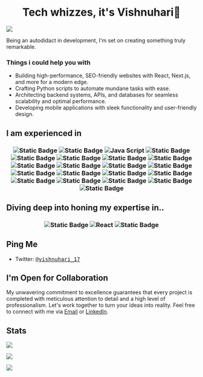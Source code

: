 <h1 align="center">
Tech whizzes, it's Vishnuhari👋
</h1>

![](https://komarev.com/ghpvc/?username=vishnuhari17&label=Profile%20views&color=000000&style=for-the-badge)

Being an autodidact in development, I'm set on creating something truly remarkable.

### Things i could help you with
- Building high-performance, SEO-friendly websites with React, Next.js, and more for a modern edge.
- Crafting Python scripts to automate mundane tasks with ease.
- Architecting backend systems, APIs, and databases for seamless scalability and optimal performance.
- Developing mobile applications with sleek functionality and user-friendly design.



## I am experienced in
<h3 align="center">

![Static Badge](https://img.shields.io/badge/Python-%233776AB?style=for-the-badge&logo=python&labelColor=black)
    ![Static Badge](https://img.shields.io/badge/C-%23A8B9CC?style=for-the-badge&logo=c&labelColor=black)
    ![Java Script](https://img.shields.io/badge/Javascript-%23F7DF1E?style=for-the-badge&logo=javascript&labelColor=black)
    ![Static Badge](https://img.shields.io/badge/Java-%23F78D0A?style=for-the-badge&logo=openjdk&labelColor=black)
    ![Static Badge](https://img.shields.io/badge/html5-%23E34F26?style=for-the-badge&logo=html5&labelColor=black)
    ![Static Badge](https://img.shields.io/badge/css-%231572B6?style=for-the-badge&logo=css3&labelColor=black)
    ![Static Badge](https://img.shields.io/badge/nextjs-%23000000?style=for-the-badge&logo=nextdotjs&labelColor=black)
    ![Static Badge](https://img.shields.io/badge/nodejs-%235FA04E?style=for-the-badge&logo=nodedotjs&labelColor=black)
    ![Static Badge](https://img.shields.io/badge/mongodb-%2347A248?style=for-the-badge&logo=mongodb&labelColor=black)
    ![Static Badge](https://img.shields.io/badge/tailwindcss-%2306B6D4?style=for-the-badge&logo=tailwindcss&labelColor=black)
    ![Static Badge](https://img.shields.io/badge/netlify-%2300C7B7?style=for-the-badge&logo=netlify&labelColor=black)
    ![Static Badge](https://img.shields.io/badge/vercel-%23000000?style=for-the-badge&logo=vercel&labelColor=black)
    ![Static Badge](https://img.shields.io/badge/chatgpt-%23412991?style=for-the-badge&logo=openai&labelColor=black)
    ![Static Badge](https://img.shields.io/badge/git-%23F05032?style=for-the-badge&logo=git&labelColor=black)
    ![Static Badge](https://img.shields.io/badge/github-%23181717?style=for-the-badge&logo=github&labelColor=black)
    ![Static Badge](https://img.shields.io/badge/linux-%23FCC624?style=for-the-badge&logo=linux&labelColor=black)
    ![Static Badge](https://img.shields.io/badge/mysql-%234479A1?style=for-the-badge&logo=mysql&logoColor=white&labelColor=black)
    ![Static Badge](https://img.shields.io/badge/notion-%23000000?style=for-the-badge&logo=notion&logoColor=white&labelColor=black)
    ![Static Badge](https://img.shields.io/badge/npm-%23CB3837?style=for-the-badge&logo=npm&logoColor=white&labelColor=black)
    ![Static Badge](https://img.shields.io/badge/express-%23000000?style=for-the-badge&logo=express&logoColor=white&labelColor=black)
    ![Static Badge](https://img.shields.io/badge/selenium-%2343B02A?style=for-the-badge&logo=selenium&logoColor=white&labelColor=black)

</h3>

## Diving deep into honing my expertise in..
<h3 align="center">

![Static Badge](https://img.shields.io/badge/flutter-%2302569B?style=for-the-badge&logo=flutter&logoColor=white&labelColor=black)
    ![React](https://img.shields.io/badge/react-%2320232a.svg?style=for-the-badge&logo=react&logoColor=%2361DAFB)
    ![Static Badge](https://img.shields.io/badge/postgresql-%234169E1?style=for-the-badge&logo=postgresql&logoColor=white&labelColor=black)

    
</h3>

## Ping Me

- Twitter: <span style="font-family: 'Meslo Nerd Font', monospace;">[@vishnuhari_17](https://twitter.com/vishnuhari_17)</span>

## I'm Open for Collaboration

My unwavering commitment to excellence guarantees that every project is completed with meticulous attention to detail and a high level of professionalism. Let's work together to turn your ideas into reality. Feel free to connect with me via [Email](mailto:vishnuhari.anup@gmail.com) or [LinkedIn](https://www.linkedin.com/in/vishnuhari-v-a-9722a0255/).

## Stats

![](https://github-readme-stats.vercel.app/api?username=vishnuhari17&show_icons=true&theme=dark&hide_border=true)

![](https://github-readme-streak-stats.herokuapp.com/?user=vishnuhari17&theme=dark&hide_border=true)

![](https://github-contributor-stats.vercel.app/api?username=vishnuhari17&limit=5&theme=dark&hide_border=true&combine_all_yearly_contributions=true)
